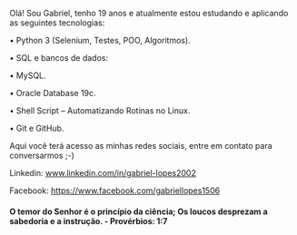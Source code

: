 Olá! Sou Gabriel, tenho 19 anos e atualmente estou estudando e aplicando as seguintes tecnologias:

•	Python 3 (Selenium, Testes, POO, Algoritmos).

•	SQL e bancos de dados:

  •	MySQL.
  
  •	Oracle Database 19c.
  
•	Shell Script – Automatizando Rotinas no Linux.

•	Git e GitHub.

Aqui você terá acesso as minhas redes sociais, entre em contato para conversarmos ;-)

Linkedin: www.linkedin.com/in/gabriel-lopes2002

Facebook: https://www.facebook.com/gabriellopes1506

#### O temor do Senhor é o princípio da ciência; Os loucos desprezam a sabedoria e a instrução. - Provérbios: 1:7
